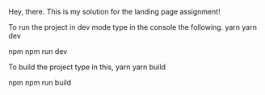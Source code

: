 Hey, there.
This is my solution for the landing page assignment!

To run the project in dev mode type in the console the following.
yarn
yarn dev

npm
npm run dev

To build the project type in this,
yarn
yarn build

npm
npm run build
